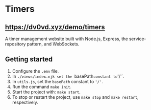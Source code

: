 # Timers
## https://dv0vd.xyz/demo/timers 
A timer management website built with Node.js, Express, the service-repository pattern, and WebSockets.

## Getting started  
1) Configure the `.env` file.
2) In `./views/index.njk set the `basePath` constant to `'/'`.
3) In `utils.js`, set the `basePath` constant to `'/'`.
4) Run the command `make init`.
5) Start the project with: `make start`.
6) To stop or restart the project, use `make stop` and `make restart`, respectively.
